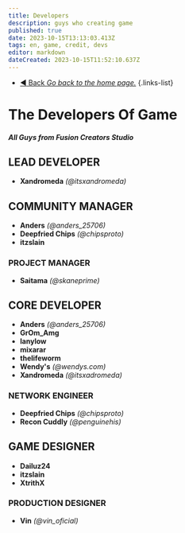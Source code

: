 ```yaml
---
title: Developers
description: guys who creating game
published: true
date: 2023-10-15T13:13:03.413Z
tags: en, game, credit, devs
editor: markdown
dateCreated: 2023-10-15T11:52:10.637Z
---
```


- [:arrow_backward: Back *Go back to the home page.*](/en/home)
{.links-list}
# The Developers Of Game
##### All Guys from Fusion Creators Studio
## LEAD DEVELOPER
- **Xandromeda** *(@itsxandromeda)*
## COMMUNITY MANAGER
- **Anders** *(@anders_25706)*
- **Deepfried Chips** *(@chipsproto)*
- **itzslain**
### PROJECT MANAGER
- **Saitama** *(@skaneprime)*
## CORE DEVELOPER
- **Anders** *(@anders_25706)*
- **GrOm_Amg**
- **lanylow**
- **mixarar**
- **thelifeworm**
- **Wendy's** *(@wendys.com)*
- **Xandromeda** *(@itsxadromeda)*
### NETWORK ENGINEER
- **Deepfried Chips** *(@chipsproto)*
- **Recon Cuddly** *(@penguinehis)*
## GAME DESIGNER
- **Dailuz24**
- **itzslain**
- **XtrithX**
### PRODUCTION DESIGNER
- **Vin** *(@vin_oficial)*
